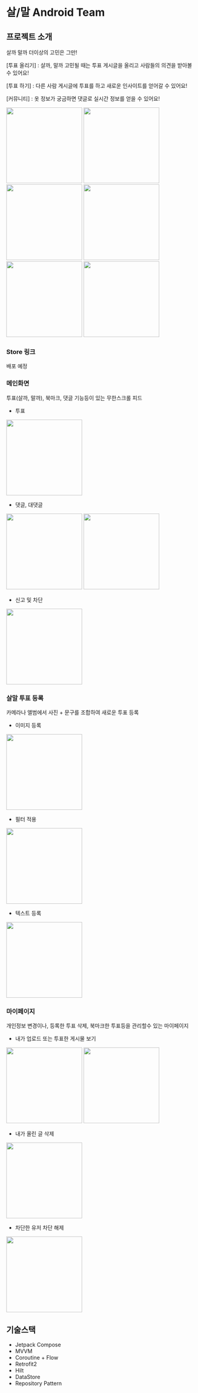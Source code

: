 # 살/말 Android Team

## 프로젝트 소개

살까 말까 더이상의 고민은 그만!

[투표 올리기]
: 살까, 말까 고민될 때는 투표 게시글을 올리고 사람들의 의견을 받아볼 수 있어요!

[투표 하기]
: 다른 사람 게시글에 투표를 하고 새로운 인사이트를 얻어갈 수 있어요!

[커뮤니티]
: 옷 정보가 궁금하면 댓글로 실시간 정보를 얻을 수 있어요!

<img src = "https://github.com/Sal-Mal/salmal-iOS/assets/69573768/0215c249-af24-4d71-afcc-81c7496c2fa2" width = "200">
<img src = "https://github.com/Sal-Mal/salmal-iOS/assets/69573768/3060b817-e8a1-41cf-9d01-c1977abb25cc" width = "200">
<img src = "https://github.com/Sal-Mal/salmal-iOS/assets/69573768/fddc8390-a82d-4ec1-87e8-a4905a593ef3" width = "200">
<img src = "https://github.com/Sal-Mal/salmal-iOS/assets/69573768/91bf1ccd-5fc3-48b5-b3fd-013de2a1a87a" width = "200">
<img src = "https://github.com/Sal-Mal/salmal-iOS/assets/69573768/5c0009e5-0f6b-4ead-a1ee-a547c69bb10e" width = "200">
<img src = "https://github.com/Sal-Mal/salmal-iOS/assets/69573768/468b4cd4-6d54-494e-9e6e-d2b1230af18f" width = "200">

### Store 링크
배포 예정

### 메인화면

투표(살까, 말까), 북마크, 댓글 기능등이 있는 무한스크롤 피드
- 투표
<img src = "https://github.com/spicypunch/salmal-Android/assets/72846127/54fe17db-d65b-4e9d-861d-b4ac67251057" width = "200">

- 댓글, 대댓글
<img src = "https://github.com/spicypunch/salmal-Android/assets/72846127/4414507a-5df1-434e-8449-f6c7ab837c66" width = "200">
<img src = "https://github.com/spicypunch/salmal-Android/assets/72846127/3a983774-b2eb-484c-97ae-a6f297ed73c1" width = "200">

- 신고 및 차단
<img src = "https://github.com/spicypunch/salmal-Android/assets/72846127/a1ab7fc9-d03b-415a-aa02-cf587752f5f3" width = "200">



### 살말 투표 등록

카메라나 앨범에서 사진 + 문구를 조합하여 새로운 투표 등록
- 이미지 등록
<img src = "https://github.com/spicypunch/salmal-Android/assets/72846127/ce8604be-4bd6-43d1-b20d-6901dcaa8328" width = "200">

- 필터 적용
<img src = "https://github.com/spicypunch/salmal-Android/assets/72846127/aeb73f0a-40db-4c0b-86c1-1aa9ca80ae00" width = "200">

- 텍스트 등록
<img src = "https://github.com/spicypunch/salmal-Android/assets/72846127/303394e6-6c5a-4bae-8feb-4eeb20fa8bcc" width = "200">




### 마이페이지

개인정보 변경이나, 등록한 투표 삭제, 북마크한 투표등을 관리할수 있는 마이페이지
- 내가 업로드 또는 투표한 게시물 보기
<img src = "https://github.com/spicypunch/salmal-Android/assets/72846127/30fa80c5-6651-4bc4-9f2c-fb4b84f4c853" width = "200">
<img src = "https://github.com/spicypunch/salmal-Android/assets/72846127/e8485514-2d75-4e80-8438-65b453065f54" width = "200">

- 내가 올린 글 삭제
<img src = "https://github.com/spicypunch/salmal-Android/assets/72846127/752a2b84-11b9-4a8f-8a89-409bd6a392e8" width = "200">

- 차단한 유저 차단 해제
<img src = "https://github.com/spicypunch/salmal-Android/assets/72846127/8cce21da-cf57-4843-aee9-d7e2718b8da7" width = "200">

## 기술스택
- Jetpack Compose
- MVVM
- Coroutine + Flow
- Retrofit2
- Hilt
- DataStore
- Repository Pattern
